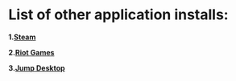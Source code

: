 # **List of other application installs:**

**1.[Steam](https://store.steampowered.com/about/)**

**2.[Riot Games](https://www.riotgames.com/en)**

**3.[Jump Desktop](https://jumpdesktop.com/)**